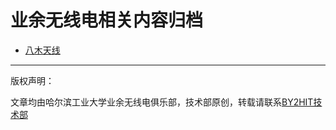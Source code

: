 # 业余无线电相关内容归档
* [八木天线](/radio/yagi_ant.md)


----
版权声明：

文章均由哈尔滨工业大学业余无线电俱乐部，技术部原创，转载请联系<a href=zhaoyuhao@by2hit.net>BY2HIT技术部